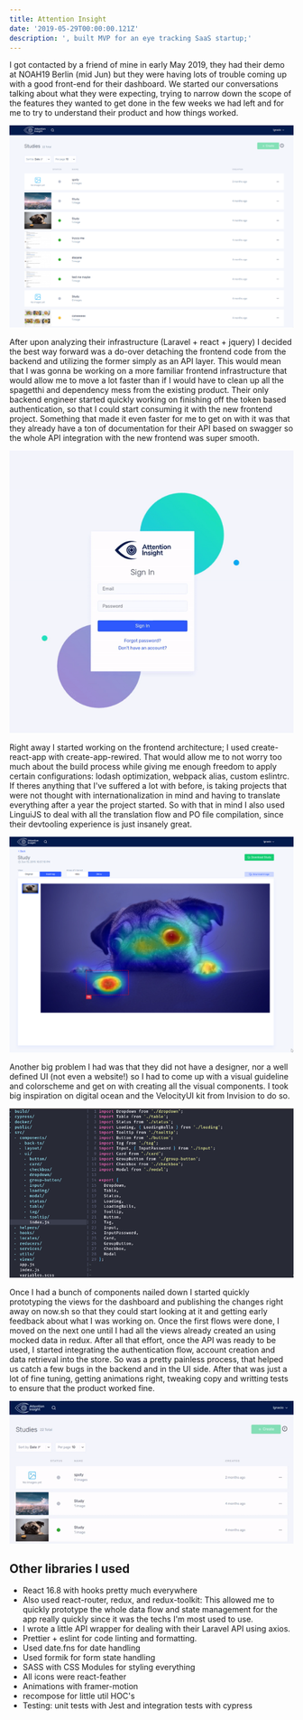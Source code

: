```yaml
---
title: Attention Insight
date: '2019-05-29T00:00:00.121Z'
description: ', built MVP for an eye tracking SaaS startup;'
---
```


I got contacted by a friend of mine in early May 2019, they had their demo at NOAH19 Berlin (mid Jun) but they were having lots of trouble coming up with a good front-end for their dashboard. We started our conversations talking about what they were expecting, trying to narrow down the scope of the features they wanted to get done in the few weeks we had left and for me to try to understand their product and how things worked.

![Shot](./list.png)

After upon analyzing their infrastructure (Laravel + react + jquery) I decided the best way forward was a do-over detaching the frontend code from the backend and utilizing the former simply as an API layer. This would mean that I was gonna be working on a more familiar frontend infrastructure that would allow me to move a lot faster than if I would have to clean up all the spagetthi and dependency mess from the existing product. Their only backend engineer started quickly working on finishing off the token based authentication, so that I could start consuming it with the new frontend project. Something that made it even faster for me to get on with it was that they already have a ton of documentation for their API based on swagger so the whole API integration with the new frontend was super smooth.

![Shot](./login.gif)

Right away I started working on the frontend architecture; I used create-react-app with create-app-rewired. That would allow me to not worry too much about the build process while giving me enough freedom to apply certain configurations: lodash optimization, webpack alias, custom eslintrc. If theres anything that I've suffered a lot with before, is taking projects that were not thought with internationalization in mind and having to translate everything after a year the project started. So with that in mind I also used LinguiJS to deal with all the translation flow and PO file compilation, since their devtooling experience is just insanely great.

![Shot](./study-details.png)

Another big problem I had was that they did not have a designer, nor a well defined UI (not even a website!) so I had to come up with a visual guideline and colorscheme and get on with creating all the visual components. I took big inspiration on digital ocean and the VelocityUI kit from Invision to do so.

![Shot](./uikit.png)

Once I had a bunch of components nailed down I started quickly prototyping the views for the dashboard and publishing the changes right away on now.sh so that they could start looking at it and getting early feedback about what I was working on. Once the first flows were done, I moved on the next one until I had all the views already created an using mocked data in redux. After all that effort, once the API was ready to be used, I started integrating the authentication flow, account creation and data retrieval into the store. So was a pretty painless process, that helped us catch a few bugs in the backend and in the UI side. After that was just a lot of fine tuning, getting animations right, tweaking copy and writting tests to ensure that the product worked fine.

![Shot](./animation.gif)

## Other libraries I used

* React 16.8 with hooks pretty much everywhere
* Also used react-router, redux, and redux-toolkit: This allowed me to quickly prototype the whole data flow and state management for the app really quickly since it was the techs I'm most used to use.
* I wrote a little API wrapper for dealing with their Laravel API using axios.
* Prettier + eslint for code linting and formatting.
* Used date.fns for date handling
* Used formik for form state handling
* SASS with CSS Modules for styling everything
* All icons were react-feather
* Animations with framer-motion
* recompose for little util HOC's
* Testing: unit tests with Jest and integration tests with cypress
